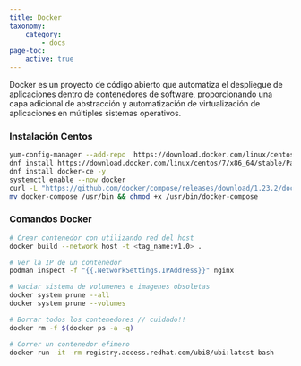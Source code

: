 ```yaml
---
title: Docker
taxonomy:
    category:
        - docs
page-toc:
    active: true
---
```


Docker es un proyecto de código abierto que automatiza el despliegue de aplicaciones dentro de contenedores de software, proporcionando una capa adicional de abstracción y automatización de virtualización de aplicaciones en múltiples sistemas operativos.​

### Instalación Centos
```bash
yum-config-manager --add-repo  https://download.docker.com/linux/centos/docker-ce.repo
dnf install https://download.docker.com/linux/centos/7/x86_64/stable/Packages/containerd.io-1.2.6-3.3.el7.x86_64.rpm -y
dnf install docker-ce -y
systemctl enable --now docker
curl -L "https://github.com/docker/compose/releases/download/1.23.2/docker-compose-$(uname -s)-$(uname -m)" -o docker-compose
mv docker-compose /usr/bin && chmod +x /usr/bin/docker-compose
```
### Comandos Docker
```bash
# Crear contenedor con utilizando red del host
docker build --network host -t <tag_name:v1.0> .

# Ver la IP de un contenedor
podman inspect -f "{{.NetworkSettings.IPAddress}}" nginx 

# Vaciar sistema de volumenes e imagenes obsoletas
docker system prune --all
docker system prune --volumes

# Borrar todos los contenedores // cuidado!!
docker rm -f $(docker ps -a -q)

# Correr un contenedor efimero
docker run -it -rm registry.access.redhat.com/ubi8/ubi:latest bash
```